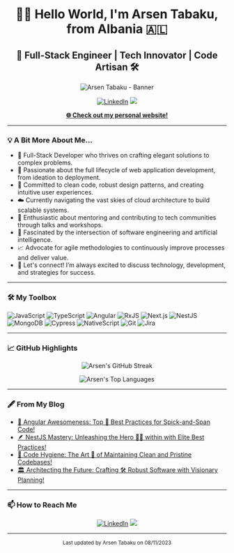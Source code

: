 <h1 align="center">👋🏼 Hello World, I'm Arsen Tabaku, from Albania 🇦🇱</h1>
<h2 align="center">🚀 Full-Stack Engineer | Tech Innovator | Code Artisan 🛠️</h2>

<p align="center">
  <img src="https://raw.githubusercontent.com/arsentabaku/arsentabaku/main/unique_header.gif" alt="Arsen Tabaku - Banner"/>
</p>

<p align="center">
  <a href="https://www.linkedin.com/in/arsentabaku/" target="_blank"><img src="https://custom-icon-badges.herokuapp.com/badge/-LinkedIn-blue?style=for-the-badge&logo=linkedin&logoColor=white" alt="LinkedIn"></a>
  <a href="mailto:arsentabaku2@gmail.com"><img src="https://custom-icon-badges.herokuapp.com/badge/-Email-red?style=for-the-badge&logo=gmail&logoColor=white" /></a>
</p>

<p align="center">
  <b><a href="https://arsentabaku.github.io/">🌐 Check out my personal website!</a></b>
</p>

---

### 💡 A Bit More About Me...

- 🔭 Full-Stack Developer who thrives on crafting elegant solutions to complex problems.
- 🌱 Passionate about the full lifecycle of web application development, from ideation to deployment.
- 🚀 Committed to clean code, robust design patterns, and creating intuitive user experiences.
- ☁️ Currently navigating the vast skies of cloud architecture to build scalable systems.
- 🎤 Enthusiastic about mentoring and contributing to tech communities through talks and workshops.
- 🤖 Fascinated by the intersection of software engineering and artificial intelligence.
- 📈 Advocate for agile methodologies to continuously improve processes and deliver value.
- 💬 Let's connect! I’m always excited to discuss technology, development, and strategies for success.

---

### 🛠️ My Toolbox

<p>
  <img src="https://custom-icon-badges.herokuapp.com/badge/-JavaScript-f0db4f?style=flat&logo=javascript&logoColor=black" alt="JavaScript"/>
  <img src="https://custom-icon-badges.herokuapp.com/badge/-TypeScript-3178c6?style=flat&logo=typescript&logoColor=white" alt="TypeScript"/>
  <img src="https://custom-icon-badges.herokuapp.com/badge/-Angular-db4618?style=flat&logo=angular&logoColor=white" alt="Angular"/>
  <img src="https://custom-icon-badges.herokuapp.com/badge/-RxJS-B7178C?style=flat&logo=reactivex&logoColor=white" alt="RxJS"/>
  <img src="https://custom-icon-badges.herokuapp.com/badge/-Next.js-1c1918?style=flat&logo=next.js&logoColor=white" alt="Next.js"/>
  <img src="https://custom-icon-badges.herokuapp.com/badge/-NestJS-e0234e?style=flat&logo=nestjs&logoColor=white" alt="NestJS"/>
  <img src="https://custom-icon-badges.herokuapp.com/badge/-MongoDB-47A248?style=flat&logo=mongodb&logoColor=white" alt="MongoDB"/>
  <img src="https://custom-icon-badges.herokuapp.com/badge/-Cypress-17202C?style=flat&logo=cypress&logoColor=white" alt="Cypress"/>
  <img src="https://custom-icon-badges.herokuapp.com/badge/-NativeScript-3655FF?style=flat&logo=nativescript&logoColor=white" alt="NativeScript"/>
  <img src="https://custom-icon-badges.herokuapp.com/badge/-Git-F05032?style=flat&logo=git&logoColor=white" alt="Git"/>
  <img src="https://custom-icon-badges.herokuapp.com/badge/-Jira-0052CC?style=flat&logo=jira&logoColor=white" alt="Jira"/>
</p>


---

### 📈 GitHub Highlights

<p align="center">
  <img src="https://github-readme-streak-stats.herokuapp.com/?user=arsentabaku&theme=monokai-metallian&hide_border=true" alt="Arsen's GitHub Streak"/>
</p>

<p align="center">
  <img src="https://github-readme-stats.vercel.app/api/top-langs/?username=arsentabaku&layout=compact&theme=vision-friendly-dark" alt="Arsen's Top Languages"/>
</p>

---

### 🖋️ From My Blog

- [🌟 Angular Awesomeness: Top 🥇 Best Practices for Spick-and-Span Code!](https://arsentabaku.github.io/blog/angular-best-practices.html)
- [🪶 NestJS Mastery: Unleashing the Hero 🦸‍♂️ within with Elite Best Practices!](https://arsentabaku.github.io/blog/nestjs-best-practices.html)
- [🧽 Code Hygiene: The Art 🎨 of Maintaining Clean and Pristine Codebases!](https://arsentabaku.github.io/blog/clean-code-importance.html)
- [🏛️ Architecting the Future: Crafting 🛠️ Robust Software with Visionary Planning!](https://arsentabaku.github.io/blog/software-planning-and-architecture.html)

---

### 📫 How to Reach Me

<p align="center">
  <a href="https://linkedin.com/in/arsentabaku" target="_blank"><img src="https://custom-icon-badges.herokuapp.com/badge/-LinkedIn-blue?style=flat&logo=linkedin&logoColor=white" alt="LinkedIn" /></a>
  <a href="mailto:arsentabaku2@gmail.com"><img src="https://custom-icon-badges.herokuapp.com/badge/-Email-red?style=flat&logo=gmail&logoColor=white" /></a>
</p>

---

<p align="center">
  <sub>Last updated by Arsen Tabaku on 08/11/2023</sub>
</p>
